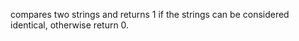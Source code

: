  compares two strings and returns 1 if the strings can be considered identical, otherwise return 0.

